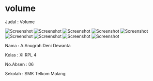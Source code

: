 # volume
Judul : Volume

![Screenshot](https://cloud.githubusercontent.com/assets/22131954/20245756/59875ba2-a9da-11e6-84a6-420f26fd3c66.JPG)
![Screenshot](https://cloud.githubusercontent.com/assets/22131954/20245757/598d33ce-a9da-11e6-961e-f6c0546faf27.JPG)
![Screenshot](https://cloud.githubusercontent.com/assets/22131954/20245758/598f70da-a9da-11e6-880d-dd14d95307d8.JPG)
![Screenshot](https://cloud.githubusercontent.com/assets/22131954/20245760/5993d12a-a9da-11e6-8681-74d51eb99294.JPG)
![Screenshot](https://cloud.githubusercontent.com/assets/22131954/20245759/59912934-a9da-11e6-90de-451453da7de5.JPG)
![Screenshot](https://cloud.githubusercontent.com/assets/22131954/20245761/5994ca80-a9da-11e6-9457-9cbe364a2613.JPG)
![Screenshot](https://cloud.githubusercontent.com/assets/22131954/20245763/5a0859c8-a9da-11e6-9c85-d89120924bf2.JPG)
![Screenshot](https://cloud.githubusercontent.com/assets/22131954/20245762/59ddeac6-a9da-11e6-815f-6b20115b9919.JPG)
![Screenshot](https://cloud.githubusercontent.com/assets/22131954/20245764/5a0c2116-a9da-11e6-8411-4793c30be46f.JPG)

Nama : A.Anugrah Deni Dewanta

Kelas : XI RPL 4

No.Absen : 06

Sekolah : SMK Telkom Malang 
